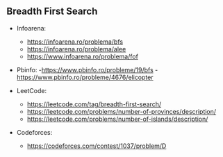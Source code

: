 ## Breadth First Search

- Infoarena:
  - https://infoarena.ro/problema/bfs
  - https://infoarena.ro/problema/alee
  - https://www.infoarena.ro/problema/fof

- Pbinfo:
  -https://www.pbinfo.ro/probleme/19/bfs
  -https://www.pbinfo.ro/probleme/4676/elicopter


- LeetCode:
  - https://leetcode.com/tag/breadth-first-search/
  - https://leetcode.com/problems/number-of-provinces/description/
  - https://leetcode.com/problems/number-of-islands/description/


- Codeforces:
  - https://codeforces.com/contest/1037/problem/D
